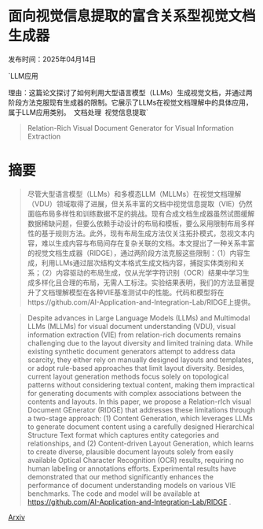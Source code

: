 # 面向视觉信息提取的富含关系型视觉文档生成器

发布时间：2025年04月14日

`LLM应用

理由：这篇论文探讨了如何利用大型语言模型（LLMs）生成视觉文档，并通过两阶段方法克服现有生成器的限制。它展示了LLMs在视觉文档理解中的具体应用，属于LLM应用类别。` `文档处理` `视觉信息提取`

> Relation-Rich Visual Document Generator for Visual Information Extraction

# 摘要

> 尽管大型语言模型（LLMs）和多模态LLM（MLLMs）在视觉文档理解（VDU）领域取得了进展，但关系丰富的文档中视觉信息提取（VIE）仍然面临布局多样性和训练数据不足的挑战。现有合成文档生成器虽然试图缓解数据稀缺问题，但要么依赖手动设计的布局和模板，要么采用限制布局多样性的基于规则方法。此外，现有布局生成方法仅关注拓扑模式，忽视文本内容，难以生成内容与布局间存在复杂关联的文档。本文提出了一种关系丰富的视觉文档生成器（RIDGE），通过两阶段方法克服这些限制：（1）内容生成，利用LLMs通过层次结构文本格式生成文档内容，捕捉实体类别和关系；（2）内容驱动的布局生成，仅从光学字符识别（OCR）结果中学习生成多样化且合理的布局，无需人工标注。实验结果表明，我们的方法显著提升了文档理解模型在各种VIE基准测试中的性能。代码和模型将在https://github.com/AI-Application-and-Integration-Lab/RIDGE上提供。

> Despite advances in Large Language Models (LLMs) and Multimodal LLMs (MLLMs) for visual document understanding (VDU), visual information extraction (VIE) from relation-rich documents remains challenging due to the layout diversity and limited training data. While existing synthetic document generators attempt to address data scarcity, they either rely on manually designed layouts and templates, or adopt rule-based approaches that limit layout diversity. Besides, current layout generation methods focus solely on topological patterns without considering textual content, making them impractical for generating documents with complex associations between the contents and layouts. In this paper, we propose a Relation-rIch visual Document GEnerator (RIDGE) that addresses these limitations through a two-stage approach: (1) Content Generation, which leverages LLMs to generate document content using a carefully designed Hierarchical Structure Text format which captures entity categories and relationships, and (2) Content-driven Layout Generation, which learns to create diverse, plausible document layouts solely from easily available Optical Character Recognition (OCR) results, requiring no human labeling or annotations efforts. Experimental results have demonstrated that our method significantly enhances the performance of document understanding models on various VIE benchmarks. The code and model will be available at https://github.com/AI-Application-and-Integration-Lab/RIDGE .

[Arxiv](https://arxiv.org/abs/2504.10659)